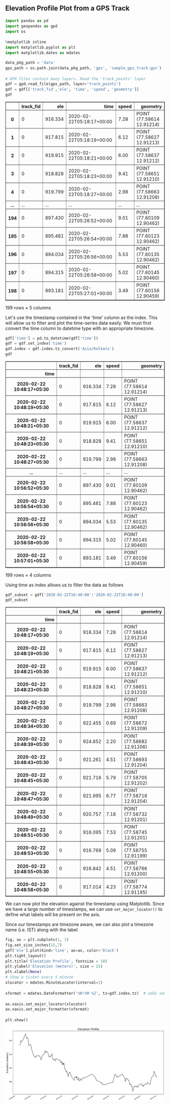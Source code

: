 ## Elevation Profile Plot from a GPS Track


```python
import pandas as pd
import geopandas as gpd
import os

%matplotlib inline
import matplotlib.pyplot as plt
import matplotlib.dates as mdates
```


```python
data_pkg_path = 'data'
gpx_path = os.path.join(data_pkg_path, 'gps', 'sample_gps_track.gpx')

# GPX files contain many layers. Read the 'track_points' layer
gdf = gpd.read_file(gpx_path, layer='track_points')
gdf = gdf[['track_fid','ele', 'time', 'speed', 'geometry']]
gdf
```




<div>
<style scoped>
    .dataframe tbody tr th:only-of-type {
        vertical-align: middle;
    }

    .dataframe tbody tr th {
        vertical-align: top;
    }

    .dataframe thead th {
        text-align: right;
    }
</style>
<table border="1" class="dataframe">
  <thead>
    <tr style="text-align: right;">
      <th></th>
      <th>track_fid</th>
      <th>ele</th>
      <th>time</th>
      <th>speed</th>
      <th>geometry</th>
    </tr>
  </thead>
  <tbody>
    <tr>
      <th>0</th>
      <td>0</td>
      <td>916.334</td>
      <td>2020-02-22T05:18:17+00:00</td>
      <td>7.28</td>
      <td>POINT (77.58614 12.91214)</td>
    </tr>
    <tr>
      <th>1</th>
      <td>0</td>
      <td>917.815</td>
      <td>2020-02-22T05:18:19+00:00</td>
      <td>6.12</td>
      <td>POINT (77.58627 12.91213)</td>
    </tr>
    <tr>
      <th>2</th>
      <td>0</td>
      <td>919.915</td>
      <td>2020-02-22T05:18:21+00:00</td>
      <td>6.00</td>
      <td>POINT (77.58637 12.91212)</td>
    </tr>
    <tr>
      <th>3</th>
      <td>0</td>
      <td>918.828</td>
      <td>2020-02-22T05:18:23+00:00</td>
      <td>9.41</td>
      <td>POINT (77.58651 12.91210)</td>
    </tr>
    <tr>
      <th>4</th>
      <td>0</td>
      <td>919.799</td>
      <td>2020-02-22T05:18:27+00:00</td>
      <td>2.98</td>
      <td>POINT (77.58663 12.91208)</td>
    </tr>
    <tr>
      <th>...</th>
      <td>...</td>
      <td>...</td>
      <td>...</td>
      <td>...</td>
      <td>...</td>
    </tr>
    <tr>
      <th>194</th>
      <td>0</td>
      <td>897.430</td>
      <td>2020-02-22T05:26:52+00:00</td>
      <td>9.01</td>
      <td>POINT (77.60109 12.90462)</td>
    </tr>
    <tr>
      <th>195</th>
      <td>0</td>
      <td>895.481</td>
      <td>2020-02-22T05:26:54+00:00</td>
      <td>7.88</td>
      <td>POINT (77.60123 12.90462)</td>
    </tr>
    <tr>
      <th>196</th>
      <td>0</td>
      <td>894.034</td>
      <td>2020-02-22T05:26:56+00:00</td>
      <td>5.53</td>
      <td>POINT (77.60135 12.90462)</td>
    </tr>
    <tr>
      <th>197</th>
      <td>0</td>
      <td>894.315</td>
      <td>2020-02-22T05:26:58+00:00</td>
      <td>5.02</td>
      <td>POINT (77.60145 12.90460)</td>
    </tr>
    <tr>
      <th>198</th>
      <td>0</td>
      <td>893.181</td>
      <td>2020-02-22T05:27:01+00:00</td>
      <td>3.49</td>
      <td>POINT (77.60156 12.90459)</td>
    </tr>
  </tbody>
</table>
<p>199 rows × 5 columns</p>
</div>



Let's use the timestamp contained in the 'time' column as the index. This will allow us to filter and plot the time-series data easily. We must first convert the time column to datetime type with an appropriate timezone.


```python
gdf['time'] = pd.to_datetime(gdf['time'])
gdf = gdf.set_index('time')
gdf.index = gdf.index.tz_convert('Asia/Kolkata')
gdf
```




<div>
<style scoped>
    .dataframe tbody tr th:only-of-type {
        vertical-align: middle;
    }

    .dataframe tbody tr th {
        vertical-align: top;
    }

    .dataframe thead th {
        text-align: right;
    }
</style>
<table border="1" class="dataframe">
  <thead>
    <tr style="text-align: right;">
      <th></th>
      <th>track_fid</th>
      <th>ele</th>
      <th>speed</th>
      <th>geometry</th>
    </tr>
    <tr>
      <th>time</th>
      <th></th>
      <th></th>
      <th></th>
      <th></th>
    </tr>
  </thead>
  <tbody>
    <tr>
      <th>2020-02-22 10:48:17+05:30</th>
      <td>0</td>
      <td>916.334</td>
      <td>7.28</td>
      <td>POINT (77.58614 12.91214)</td>
    </tr>
    <tr>
      <th>2020-02-22 10:48:19+05:30</th>
      <td>0</td>
      <td>917.815</td>
      <td>6.12</td>
      <td>POINT (77.58627 12.91213)</td>
    </tr>
    <tr>
      <th>2020-02-22 10:48:21+05:30</th>
      <td>0</td>
      <td>919.915</td>
      <td>6.00</td>
      <td>POINT (77.58637 12.91212)</td>
    </tr>
    <tr>
      <th>2020-02-22 10:48:23+05:30</th>
      <td>0</td>
      <td>918.828</td>
      <td>9.41</td>
      <td>POINT (77.58651 12.91210)</td>
    </tr>
    <tr>
      <th>2020-02-22 10:48:27+05:30</th>
      <td>0</td>
      <td>919.799</td>
      <td>2.98</td>
      <td>POINT (77.58663 12.91208)</td>
    </tr>
    <tr>
      <th>...</th>
      <td>...</td>
      <td>...</td>
      <td>...</td>
      <td>...</td>
    </tr>
    <tr>
      <th>2020-02-22 10:56:52+05:30</th>
      <td>0</td>
      <td>897.430</td>
      <td>9.01</td>
      <td>POINT (77.60109 12.90462)</td>
    </tr>
    <tr>
      <th>2020-02-22 10:56:54+05:30</th>
      <td>0</td>
      <td>895.481</td>
      <td>7.88</td>
      <td>POINT (77.60123 12.90462)</td>
    </tr>
    <tr>
      <th>2020-02-22 10:56:56+05:30</th>
      <td>0</td>
      <td>894.034</td>
      <td>5.53</td>
      <td>POINT (77.60135 12.90462)</td>
    </tr>
    <tr>
      <th>2020-02-22 10:56:58+05:30</th>
      <td>0</td>
      <td>894.315</td>
      <td>5.02</td>
      <td>POINT (77.60145 12.90460)</td>
    </tr>
    <tr>
      <th>2020-02-22 10:57:01+05:30</th>
      <td>0</td>
      <td>893.181</td>
      <td>3.49</td>
      <td>POINT (77.60156 12.90459)</td>
    </tr>
  </tbody>
</table>
<p>199 rows × 4 columns</p>
</div>



Using time as index allows us to filter the data as follows


```python
gdf_subset = gdf['2020-02-22T10:48:00':'2020-02-22T10:49:00']
gdf_subset
```




<div>
<style scoped>
    .dataframe tbody tr th:only-of-type {
        vertical-align: middle;
    }

    .dataframe tbody tr th {
        vertical-align: top;
    }

    .dataframe thead th {
        text-align: right;
    }
</style>
<table border="1" class="dataframe">
  <thead>
    <tr style="text-align: right;">
      <th></th>
      <th>track_fid</th>
      <th>ele</th>
      <th>speed</th>
      <th>geometry</th>
    </tr>
    <tr>
      <th>time</th>
      <th></th>
      <th></th>
      <th></th>
      <th></th>
    </tr>
  </thead>
  <tbody>
    <tr>
      <th>2020-02-22 10:48:17+05:30</th>
      <td>0</td>
      <td>916.334</td>
      <td>7.28</td>
      <td>POINT (77.58614 12.91214)</td>
    </tr>
    <tr>
      <th>2020-02-22 10:48:19+05:30</th>
      <td>0</td>
      <td>917.815</td>
      <td>6.12</td>
      <td>POINT (77.58627 12.91213)</td>
    </tr>
    <tr>
      <th>2020-02-22 10:48:21+05:30</th>
      <td>0</td>
      <td>919.915</td>
      <td>6.00</td>
      <td>POINT (77.58637 12.91212)</td>
    </tr>
    <tr>
      <th>2020-02-22 10:48:23+05:30</th>
      <td>0</td>
      <td>918.828</td>
      <td>9.41</td>
      <td>POINT (77.58651 12.91210)</td>
    </tr>
    <tr>
      <th>2020-02-22 10:48:27+05:30</th>
      <td>0</td>
      <td>919.799</td>
      <td>2.98</td>
      <td>POINT (77.58663 12.91208)</td>
    </tr>
    <tr>
      <th>2020-02-22 10:48:34+05:30</th>
      <td>0</td>
      <td>922.455</td>
      <td>0.69</td>
      <td>POINT (77.58672 12.91209)</td>
    </tr>
    <tr>
      <th>2020-02-22 10:48:39+05:30</th>
      <td>0</td>
      <td>924.852</td>
      <td>2.20</td>
      <td>POINT (77.58682 12.91206)</td>
    </tr>
    <tr>
      <th>2020-02-22 10:48:43+05:30</th>
      <td>0</td>
      <td>921.261</td>
      <td>4.51</td>
      <td>POINT (77.58693 12.91204)</td>
    </tr>
    <tr>
      <th>2020-02-22 10:48:45+05:30</th>
      <td>0</td>
      <td>921.716</td>
      <td>5.79</td>
      <td>POINT (77.58705 12.91202)</td>
    </tr>
    <tr>
      <th>2020-02-22 10:48:47+05:30</th>
      <td>0</td>
      <td>921.995</td>
      <td>6.77</td>
      <td>POINT (77.58718 12.91204)</td>
    </tr>
    <tr>
      <th>2020-02-22 10:48:49+05:30</th>
      <td>0</td>
      <td>920.757</td>
      <td>7.18</td>
      <td>POINT (77.58732 12.91201)</td>
    </tr>
    <tr>
      <th>2020-02-22 10:48:51+05:30</th>
      <td>0</td>
      <td>916.095</td>
      <td>7.53</td>
      <td>POINT (77.58745 12.91201)</td>
    </tr>
    <tr>
      <th>2020-02-22 10:48:53+05:30</th>
      <td>0</td>
      <td>916.769</td>
      <td>5.09</td>
      <td>POINT (77.58755 12.91199)</td>
    </tr>
    <tr>
      <th>2020-02-22 10:48:55+05:30</th>
      <td>0</td>
      <td>916.842</td>
      <td>4.51</td>
      <td>POINT (77.58766 12.91200)</td>
    </tr>
    <tr>
      <th>2020-02-22 10:48:58+05:30</th>
      <td>0</td>
      <td>917.014</td>
      <td>4.23</td>
      <td>POINT (77.58774 12.91195)</td>
    </tr>
  </tbody>
</table>
</div>



We can now plot the elevation against the timestamp using Matplotlib. Since we have a large number of timestamps, we can use `set_major_locator()` to define what labels will be present on the axis.

Since our timestamps are timezone aware, we can also plot a timezone name (i.e. IST) along with the label.


```python
fig, ax = plt.subplots(1, 1)
fig.set_size_inches(15,7)
gdf['ele'].plot(kind='line', ax=ax, color='black')
plt.tight_layout()
plt.title('Elevation Profile', fontsize = 18)
plt.ylabel('Elevation (meters)', size = 15)
plt.xlabel(None)
# Show a ticket every 5 minute
xlocator = mdates.MinuteLocator(interval=1)

xformat = mdates.DateFormatter('%H:%M %Z', tz=gdf.index.tz)  # adds some extra formatting, but not required

ax.xaxis.set_major_locator(xlocator)
ax.xaxis.set_major_formatter(xformat)

plt.show()
```


    
![](python-dataviz-output/supplement_elevation_profile_plot_files/supplement_elevation_profile_plot_8_0.png)
    

